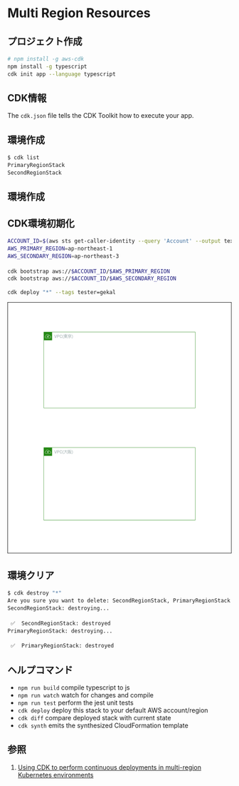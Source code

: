 # Multi Region Resources

## プロジェクト作成

```bash
# npm install -g aws-cdk
npm install -g typescript
cdk init app --language typescript
```

## CDK情報

The `cdk.json` file tells the CDK Toolkit how to execute your app.

## 環境作成

```bash
$ cdk list
PrimaryRegionStack
SecondRegionStack
```

## 環境作成

## CDK環境初期化

```bash
ACCOUNT_ID=$(aws sts get-caller-identity --query 'Account' --output text)
AWS_PRIMARY_REGION=ap-northeast-1
AWS_SECONDARY_REGION=ap-northeast-3

cdk bootstrap aws://$ACCOUNT_ID/$AWS_PRIMARY_REGION
cdk bootstrap aws://$ACCOUNT_ID/$AWS_SECONDARY_REGION
```

```bash
cdk deploy "*" --tags tester=gekal
```

![アーキテクチャー](/images/infra.drawio.png)

## 環境クリア

```bash
$ cdk destroy "*"
Are you sure you want to delete: SecondRegionStack, PrimaryRegionStack (y/n)? y
SecondRegionStack: destroying...

 ✅  SecondRegionStack: destroyed
PrimaryRegionStack: destroying...

 ✅  PrimaryRegionStack: destroyed
```

## ヘルプコマンド

* `npm run build`   compile typescript to js
* `npm run watch`   watch for changes and compile
* `npm run test`    perform the jest unit tests
* `cdk deploy`      deploy this stack to your default AWS account/region
* `cdk diff`        compare deployed stack with current state
* `cdk synth`       emits the synthesized CloudFormation template

## 参照

1. [Using CDK to perform continuous deployments in multi-region Kubernetes environments](https://aws.amazon.com/jp/blogs/containers/using-cdk-to-perform-continuous-deployments-in-multi-region-kubernetes-environments/)
